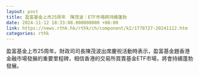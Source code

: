 ```yaml
---
layout: post
title: 盈富基金上市25周年　陳茂波：ETF市場將持續蓬勃
date: 2024-11-12 18:33:08.000000000 +08:00
link: https://news.rthk.hk/rthk/ch/component/k2/1778727-20241112.htm
categories: rthk
---
```


盈富基金上市25周年。財政司司長陳茂波出席慶祝活動時表示，盈富基金題香港金融市場發展的重要里程碑，相信香港的交易所買賣基金ETF市場，將會持續蓬勃發展。
